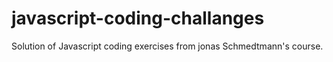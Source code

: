 # javascript-coding-challanges
Solution of Javascript coding exercises from jonas Schmedtmann's course.

